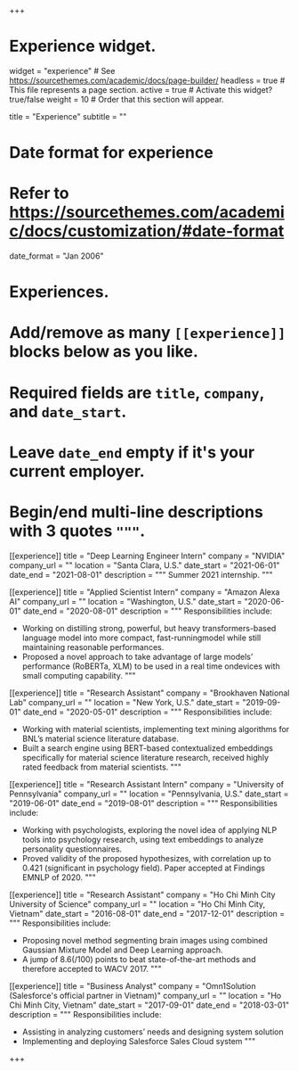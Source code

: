 +++
# Experience widget.
widget = "experience"  # See https://sourcethemes.com/academic/docs/page-builder/
headless = true  # This file represents a page section.
active = true  # Activate this widget? true/false
weight = 10  # Order that this section will appear.

title = "Experience"
subtitle = ""

# Date format for experience
#   Refer to https://sourcethemes.com/academic/docs/customization/#date-format
date_format = "Jan 2006"

# Experiences.
#   Add/remove as many `[[experience]]` blocks below as you like.
#   Required fields are `title`, `company`, and `date_start`.
#   Leave `date_end` empty if it's your current employer.
#   Begin/end multi-line descriptions with 3 quotes `"""`.

[[experience]]
  title = "Deep Learning Engineer Intern"
  company = "NVIDIA"
  company_url = ""
  location = "Santa Clara, U.S."
  date_start = "2021-06-01"
  date_end = "2021-08-01"
  description = """
  Summer 2021 internship.
  """

[[experience]]
  title = "Applied Scientist Intern"
  company = "Amazon Alexa AI"
  company_url = ""
  location = "Washington, U.S."
  date_start = "2020-06-01"
  date_end = "2020-08-01"
  description = """
  Responsibilities include:

  * Working on distilling strong, powerful, but heavy transformers-based language model into more compact, fast-runningmodel while still maintaining reasonable performances.
  * Proposed a novel approach to take advantage of large models’ performance (RoBERTa, XLM) to be used in a real time ondevices with small computing capability.
"""    

[[experience]]
  title = "Research Assistant"
  company = "Brookhaven National Lab"
  company_url = ""
  location = "New York, U.S."
  date_start = "2019-09-01"
  date_end = "2020-05-01"
  description = """
  Responsibilities include:

  * Working with material scientists, implementing text mining algorithms for BNL’s material science literature database.
  * Built a search engine using BERT-based contextualized embeddings specifically for material science literature research, received highly rated feedback from material scientists. 
"""

[[experience]]
  title = "Research Assistant Intern"
  company = "University of Pennsylvania"
  company_url = ""
  location = "Pennsylvania, U.S."
  date_start = "2019-06-01"
  date_end = "2019-08-01"
  description = """
  Responsibilities include:

  * Working with psychologists, exploring the novel idea of applying NLP tools into psychology research, using text embeddings to analyze personality questionnaires.
  * Proved validity of the proposed hypothesizes, with correlation up to 0.421 (significant in psychology field). Paper accepted at Findings EMNLP of 2020. 
"""


[[experience]]
  title = "Research Assistant"
  company = "Ho Chi Minh City University of Science"
  company_url = ""
  location = "Ho Chi Minh City, Vietnam"
  date_start = "2016-08-01"
  date_end = "2017-12-01"
  description = """
  Responsibilities include:

  * Proposing novel method segmenting brain images using combined Gaussian Mixture Model and Deep Learning approach.
  * A jump of 8.6(/100) points to beat state-of-the-art methods and therefore accepted to WACV 2017.
"""


[[experience]]
  title = "Business Analyst"
  company = "Omn1Solution (Salesforce's official partner in Vietnam)"
  company_url = ""
  location = "Ho Chi Minh City, Vietnam"
  date_start = "2017-09-01"
  date_end = "2018-03-01"
  description = """
  Responsibilities include:

  * Assisting in analyzing customers’ needs and designing system solution
  * Implementing and deploying Salesforce Sales Cloud system
"""



+++
